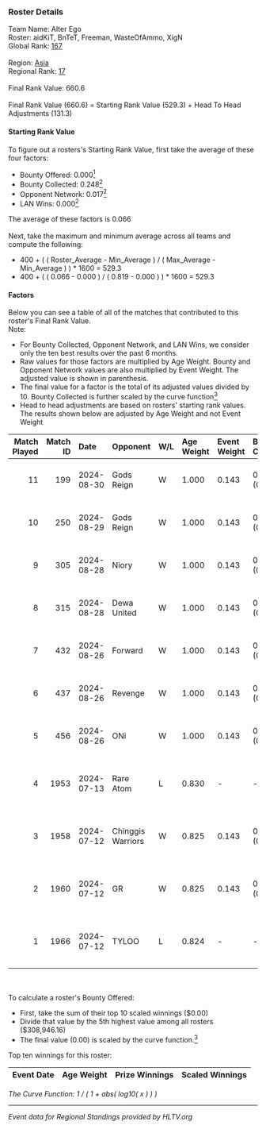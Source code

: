 ### Roster Details<br />
Team Name: Alter Ego<br />
Roster: aidKiT, BnTeT, Freeman, WasteOfAmmo, XigN<br />
Global Rank: [167](../../standings_global_2024_09_06.md)<br />
<br />
Region: [Asia]( ../../standings_asia_2024_09_06.md)<br />
Regional Rank: [17]( ../../standings_asia_2024_09_06.md)<br />
<br />
Final Rank Value:  660.6<br />
<br />
Final Rank Value (660.6) = Starting Rank Value (529.3) + Head To Head Adjustments (131.3)<br />

#### Starting Rank Value<br />
To figure out a rosters's Starting Rank Value, first take the average of these four factors:<br />
- Bounty Offered: 0.000[<sup>1</sup>](#table2)
- Bounty Collected: 0.248[<sup>2</sup>](#table1)
- Opponent Network: 0.017[<sup>2</sup>](#table1)
- LAN Wins: 0.000[<sup>2</sup>](#table1)

The average of these factors is 0.066<br />
<br />
Next, take the maximum and minimum average across all teams and compute the following:<br />
- 400 + ( ( Roster_Average - Min_Average ) / ( Max_Average - Min_Average ) ) * 1600 = 529.3
- 400 + ( ( 0.066 - 0.000 ) / ( 0.819 - 0.000 ) ) * 1600 = 529.3


#### Factors<br />
Below you can see a table of all of the matches that contributed to this roster's Final Rank Value.<br />
Note:<br />

- For Bounty Collected, Opponent Network, and LAN Wins, we consider only the ten best results over the past 6 months.
- Raw values for those factors are multiplied by Age Weight. Bounty and Opponent Network values are also multiplied by Event Weight. The adjusted value is shown in parenthesis.
- The final value for a factor is the total of its adjusted values divided by 10. Bounty Collected is further scaled by the curve function[<sup>3</sup>](#curveFunction)
- Head to head adjustments are based on rosters' starting rank values. The results shown below are adjusted by Age Weight and not Event Weight
<span id="table1"></span><br />


| Match Played | Match ID | Date       | Opponent          | W/L | Age Weight | Event Weight | Bounty Collected | Opponent Network | LAN Wins  | H2H Adj. | Roster                                       |
| -: | -: | :- | :- | :- | :- | :- | :- | :- | :- | -: | :- |
|           11 |      199 | 2024-08-30 | Gods Reign        | W   | 1.000      | 0.143        | 0.023 (0.003)    | 0.255 (0.036)    | 0 (0.000) |    19.09 | aidKiT, BnTeT, Freeman, WasteOfAmmo, XigN    |
|           10 |      250 | 2024-08-29 | Gods Reign        | W   | 1.000      | 0.143        | 0.023 (0.003)    | 0.255 (0.036)    | 0 (0.000) |    20.17 | aidKiT, BnTeT, Freeman, WasteOfAmmo, XigN    |
|            9 |      305 | 2024-08-28 | Niory             | W   | 1.000      | 0.143        | 0.000 (0.000)    | 0.115 (0.016)    | 0 (0.000) |    11.66 | aidKiT, BnTeT, Freeman, WasteOfAmmo, XigN    |
|            8 |      315 | 2024-08-28 | Dewa United       | W   | 1.000      | 0.143        | 0.002 (0.000)    | 0.038 (0.005)    | 0 (0.000) |    10.87 | aidKiT, BnTeT, Freeman, WasteOfAmmo, XigN    |
|            7 |      432 | 2024-08-26 | Forward           | W   | 1.000      | 0.143        | 0.000 (0.000)    | 0.038 (0.005)    | 0 (0.000) |    11.64 | aidKiT, BnTeT, Freeman, WasteOfAmmo, XigN    |
|            6 |      437 | 2024-08-26 | Revenge           | W   | 1.000      | 0.143        | 0.000 (0.000)    | 0.077 (0.011)    | 0 (0.000) |    12.31 | aidKiT, BnTeT, Freeman, WasteOfAmmo, XigN    |
|            5 |      456 | 2024-08-26 | ONi               | W   | 1.000      | 0.143        | 0.000 (0.000)    | 0.115 (0.016)    | 0 (0.000) |    11.99 | aidKiT, BnTeT, Freeman, WasteOfAmmo, XigN    |
|            4 |     1953 | 2024-07-13 | Rare Atom         | L   | 0.830      | -            | -                | -                | -         |    -4.08 | BnTeT, Freeman, splashske, WasteOfAmmo, XigN |
|            3 |     1958 | 2024-07-12 | Chinggis Warriors | W   | 0.825      | 0.143        | 0.013 (0.002)    | 0.193 (0.023)    | 0 (0.000) |    22.53 | BnTeT, Freeman, splashske, WasteOfAmmo, XigN |
|            2 |     1960 | 2024-07-12 | GR                | W   | 0.825      | 0.143        | 0.006 (0.001)    | 0.174 (0.020)    | 0 (0.000) |    17.50 | BnTeT, Freeman, splashske, WasteOfAmmo, XigN |
|            1 |     1966 | 2024-07-12 | TYLOO             | L   | 0.824      | -            | -                | -                | -         |    -2.44 | BnTeT, Freeman, splashske, WasteOfAmmo, XigN |

<br />
<span id="table2"></span><br />
To calculate a roster's Bounty Offered:<br />

- First, take the sum of their top 10 scaled winnings ($0.00)
- Divide that value by the 5th highest value among all rosters ($308,946.16)
- The final value (0.00) is scaled by the curve function.[<sup>3</sup>](#curveFunction)

Top ten winnings for this roster:<br />

| Event Date | Age Weight | Prize Winnings | Scaled Winnings |
| :- | -: | :- | :- |


<span id="curveFunction"></span>_The Curve Function: 1 / ( 1 + abs( log10( x ) ) )_<br />

---
_Event data for Regional Standings provided by HLTV.org_<br />
